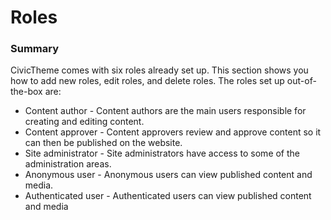 # Roles

### Summary

CivicTheme comes with six roles already set up. This section shows you how to add new roles, edit roles, and delete roles. The roles set up out-of-the-box are:

* Content author - Content authors are the main users responsible for creating and editing content.&#x20;
* Content approver - Content approvers review and approve content so it can then be published on the website.
* Site administrator - Site administrators have access to some of the administration areas.
* Anonymous user - Anonymous users can view published content and media.&#x20;
* Authenticated user - Authenticated users can view published content and media

